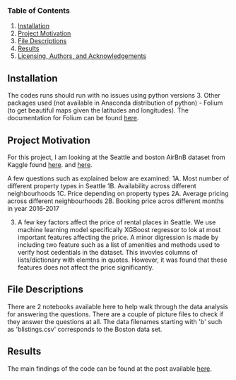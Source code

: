 ### Table of Contents

1. [Installation](#installation)
2. [Project Motivation](#motivation)
3. [File Descriptions](#files)
4. [Results](#results)
5. [Licensing, Authors, and Acknowledgements](#licensing)

## Installation <a name="installation"></a>

The codes runs should run with no issues using python versions 3. Other packages used (not available in Anaconda distribution of python) - Folium (to get beautiful maps given the latitudes and longitudes). The documentation for Folium can be found [here](https://python-visualization.github.io/folium/modules.html#module-folium.map). 

## Project Motivation<a name="motivation"></a>
For this project, I am looking at the Seattle and boston AirBnB dataset from Kaggle found [here](https://www.kaggle.com/airbnb/seattle/notebooks?datasetId=393&sortBy=dateRun). and [here](https://www.kaggle.com/airbnb/boston).

A few questions such as explained below are examined: 
1A. Most number of  different property types in Seattle
1B. Availability across different neighbourhoods
1C. Price depending on property types
2A. Average pricing across different neighbourhoods
2B. Booking price acros different months in year 2016-2017

3. A few key factors affect the price of rental places in Seattle. We use machine learning model specifically XGBoost regressor to lok at most important features affecting the price. A minor digression is made by including two feature such as a list of amenities and methods used to verify host cedentials in the dataset. This invovles columns of lists/dictionary with elemtns in quotes. However, it was found that these features does not affect the price significantly. 

## File Descriptions <a name="files"></a>

There are 2 notebooks available here to help walk through the data analysis for answering the questions. There are a couple of picture files to check if they answer the questions at all. The data filenames starting with 'b' such as 'blistings.csv' corresponds to the Boston data set. 

## Results<a name="results"></a>

The main findings of the code can be found at the post available [here](https://vm2018chc2.medium.com/seattle-vs-boston-an-exploration-of-its-airbnb-data-724aa5c9c0b3). 
